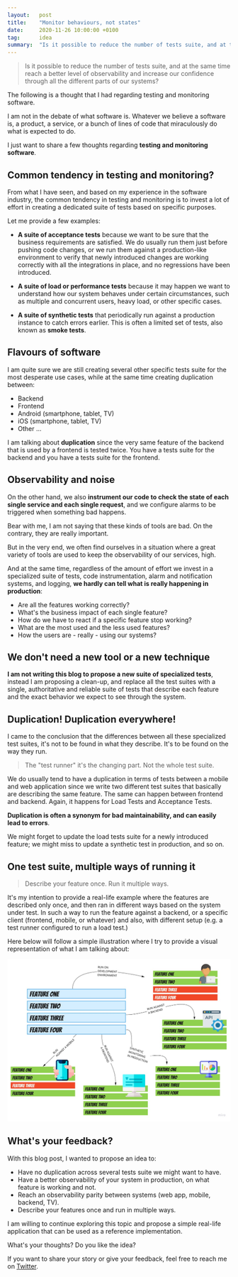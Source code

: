 ```yaml
---
layout:   post
title:    "Monitor behaviours, not states"
date:     2020-11-26 10:00:00 +0100
tag:      idea
summary:  "Is it possible to reduce the number of tests suite, and at the same time reach a better level of observability and increase our confidence through all the different parts of our systems?"
---
```


> Is it possible to reduce the number of tests suite, and at the same time reach a better level of observability and increase our confidence through all the different parts of our systems?

The following is a thought that I had regarding testing and monitoring software.

I am not in the debate of what software is. Whatever we believe a software is, a product, a service, or a bunch of lines of code that miraculously do what is expected to do.

I just want to share a few thoughts regarding **testing and monitoring software**.

## Common tendency in testing and monitoring?

From what I have seen, and based on my experience in the software industry, the common tendency in testing and monitoring is to invest a lot of effort in creating a dedicated suite of tests based on specific purposes.

Let me provide a few examples:

- **A suite of acceptance tests** because we want to be sure that the business requirements are satisfied. We do usually run them just before pushing code changes, or we run them against a production-like environment to verify that newly introduced changes are working correctly with all the integrations in place, and no regressions have been introduced.

- **A suite of load or performance tests** because it may happen we want to understand how our system behaves under certain circumstances, such as multiple and concurrent users, heavy load, or other specific cases.

- **A suite of synthetic tests** that periodically run against a production instance to catch errors earlier. This is often a limited set of tests, also known as **smoke tests**.

## Flavours of software

I am quite sure we are still creating several other specific tests suite for the most desperate use cases, while at the same time creating duplication between:

- Backend
- Frontend
- Android (smartphone, tablet, TV)
- iOS (smartphone, tablet, TV)
- Other ...

I am talking about **duplication** since the very same feature of the backend that is used by a frontend is tested twice. You have a tests suite for the backend and you have a tests suite for the frontend.

## Observability and noise

On the other hand, we also **instrument our code to check the state of each single service and each single request**, and we configure alarms to be triggered when something bad happens.

Bear with me, I am not saying that these kinds of tools are bad. On the contrary, they are really important.

But in the very end, we often find ourselves in a situation where a great variety of tools are used to keep the observability of our services, high.

And at the same time, regardless of the amount of effort we invest in a specialized suite of tests, code instrumentation, alarm and notification systems, and logging, **we hardly can tell what is really happening in production**:

- Are all the features working correctly?
- What's the business impact of each single feature?
- How do we have to react if a specific feature stop working?
- What are the most used and the less used features?
- How the users are - really - using our systems?

## We don't need a new tool or a new technique

**I am not writing this blog to propose a new suite of specialized tests**, instead I am proposing a clean-up, and replace all the test suites with a single, authoritative and reliable suite of tests that describe each feature and the exact behavior we expect to see through the system.

## Duplication! Duplication everywhere!

I came to the conclusion that the differences between all these specialized test suites, it's not to be found in what they describe. It's to be found on the way they run.

> The "test runner" it's the changing part. Not the whole test suite.

We do usually tend to have a duplication in terms of tests between a mobile and web application since we write two different test suites that basically are describing the same feature. The same can happen between frontend and backend. Again, it happens for Load Tests and Acceptance Tests.

**Duplication is often a synonym for bad maintainability, and can easily lead to errors**.

We might forget to update the load tests suite for a newly introduced feature; we might miss to update a synthetic test in production, and so on.

## One test suite, multiple ways of running it

> Describe your feature once. Run it multiple ways.

It's my intention to provide a real-life example where the features are described only once, and then ran in different ways based on the system under test. In such a way to run the feature against a backend, or a specific client (frontend, mobile, or whatever) and also, with different setup (e.g. a test runner configured to run a load test.)

Here below will follow a simple illustration where I try to provide a visual representation of what I am talking about:

![Visual representation](/assets/monitor-behaviours-not-states.jpg)

## What's your feedback?

With this blog post, I wanted to propose an idea to:

- Have no duplication across several tests suite we might want to have.
- Have a better observability of your system in production, on what feature is working and not.
- Reach an observability parity between systems (web app, mobile, backend, TV).
- Describe your features once and run in multiple ways.

I am willing to continue exploring this topic and propose a simple real-life application that can be used as a reference implementation.

What's your thoughts? Do you like the idea?

If you want to share your story or give your feedback, feel free to reach me on [Twitter](http://twitter.com/joebew42).

